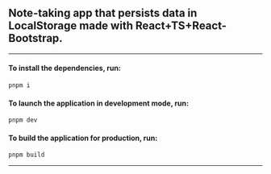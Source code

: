## Note-taking app that persists data in LocalStorage made with React+TS+React-Bootstrap.

---

#### To install the dependencies, run:

```
pnpm i
```

#### To launch the application in development mode, run:

```
pnpm dev
```

#### To build the application for production, run:

```
pnpm build
```

---
